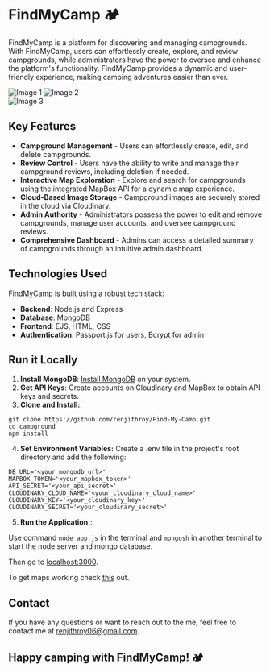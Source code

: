 # FindMyCamp 🏕️

FindMyCamp is a platform for discovering and managing campgrounds. With FindMyCamp, users can effortlessly create, explore, and review campgrounds, while administrators have the power to oversee and enhance the platform's functionality. FindMyCamp provides a dynamic and user-friendly experience, making camping adventures easier than ever.

![Image 1](https://i.imgur.com/vxlwxfO.png)
![Image 2](https://i.imgur.com/RSdHpky.png)  
![Image 3](https://i.imgur.com/3oU80lM.png)

## Key Features
- **Campground Management** - Users can effortlessly create, edit, and delete campgrounds.
- **Review Control** - Users have the ability to write and manage their campground reviews, including deletion if needed.
- **Interactive Map Exploration** - Explore and search for campgrounds using the integrated MapBox API for a dynamic map experience.
- **Cloud-Based Image Storage** - Campground images are securely stored in the cloud via Cloudinary.
- **Admin Authority** - Administrators possess the power to edit and remove campgrounds, manage user accounts, and oversee campground reviews.
- **Comprehensive Dashboard** - Admins can access a detailed summary of campgrounds through an intuitive admin dashboard.

## Technologies Used

FindMyCamp is built using a robust tech stack:

- **Backend**: Node.js and Express
- **Database**: MongoDB
- **Frontend**: EJS, HTML, CSS
- **Authentication**: Passport.js for users, Bcrypt for admin

## Run it Locally
1. **Install MongoDB**: [Install MongoDB](https://www.mongodb.com/) on your system.
2. **Get API Keys**: Create accounts on Cloudinary and MapBox to obtain API keys and secrets.
3. **Clone and Install:**:

```
git clone https://github.com/renjithroy/Find-My-Camp.git
cd campground
npm install
```

4. **Set Environment Variables:**
Create a .env file in the project's root directory and add the following:  

```
DB_URL='<your_mongodb_url>'
MAPBOX_TOKEN='<your_mapbox_token>'
API_SECRET='<your_api_secret>'
CLOUDINARY_CLOUD_NAME='<your_cloudinary_cloud_name>'
CLOUDINARY_KEY='<your_cloudinary_key>'
CLOUDINARY_SECRET='<your_cloudinary_secret>'
```

5. **Run the Application:**:

Use command ```node app.js``` in the terminal and ```mongosh``` in another terminal to start the node server and mongo database.

Then go to [localhost:3000](http://localhost:3000/).

To get maps working check [this](https://docs.mapbox.com/) out.

## Contact

If you have any questions or want to reach out to the me, feel free to contact me at [renjithroy06@gmail.com](mailto:renjithroy06@gmail.com).

## Happy camping with FindMyCamp! 🏕️